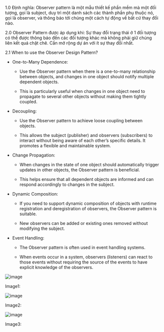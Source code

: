 1.0 Định nghĩa: Observer pattern là một mẫu thiết kế phần mềm mà một đối tượng, gọi là subject, duy trì một danh sách các thành phần phụ thuộc nó, gọi là observer, và thông báo tới chúng một cách tự động về bất cứ thay đổi nào.

2.0 Observer Pattern được áp dụng khi:
Sự thay đổi trạng thái ở 1 đối tượng có thể được thông báo đến các đối tượng khác mà không phải giữ chúng liên kết quá chặt chẽ. Cần mở rộng dự án với ít sự thay đổi nhất.

2.1 When to use the Observer Design Pattern?

- One-to-Many Dependence:
  
  - Use the Observer pattern when there is a one-to-many relationship between objects, and changes in one object should notify multiple dependent objects.
    
  - This is particularly useful when changes in one object need to propagate to several other objects without making them tightly coupled.
    
- Decoupling:
  
  - Use the Observer pattern to achieve loose coupling between objects.

  - This allows the subject (publisher) and observers (subscribers) to interact without being aware of each other’s specific details. It promotes a flexible and maintainable system.

- Change Propagation:

  - When changes in the state of one object should automatically trigger updates in other objects, the Observer pattern is beneficial.

  - This helps ensure that all dependent objects are informed and can respond accordingly to changes in the subject.

- Dynamic Composition:

  - If you need to support dynamic composition of objects with runtime registration and deregistration of observers, the Observer pattern is suitable.

  - New observers can be added or existing ones removed without modifying the subject.

- Event Handling:

  - The Observer pattern is often used in event handling systems.

  - When events occur in a system, observers (listeners) can react to those events without requiring the source of the events to have explicit knowledge of the observers.

![image](https://github.com/user-attachments/assets/cfaf8f24-ea10-4a4a-978c-4996b849249d)

Image1:

![image](https://github.com/user-attachments/assets/e0fdebe9-8ef3-4624-b610-4ad43074c165)

Image2:

![image](https://github.com/user-attachments/assets/35a1bf04-d07c-4e43-adb7-b84abc4d6ade)

Image3:

